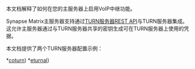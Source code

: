 ﻿本文档解释了如何在您的主服务器上启用VoIP中继功能。

Synapse Matrix主服务器支持通过[TURN服务器REST API](<https://tools.ietf.org/html/draft-uberti-behave-turn-rest-00>)与TURN服务器集成。这允许主服务器通过与TURN服务器共享的密钥生成可在TURN服务器上使用的凭据。

本文档提供了两个TURN服务器配置示例：

*[coturn](Synapse%20Docs%20-%20EN/setup/turn/coturn.md))
*[eturnal](Synapse%20Docs%20-%20EN/setup/turn/eturnal.md))